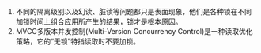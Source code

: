 1. 不同的隔离级别以及幻读、脏读等问题都只是表面现象，他们是各种锁在不同加锁时间上组合应用所产生的结果，锁才是根本原因。
2. MVCC多版本并发控制(Multi-Version Concurrency Control)是一种读取优化策略，它的“无锁”特指读取时不要加锁。